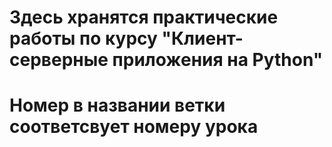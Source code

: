 # Здесь хранятся практические работы по курсу "Клиент-серверные приложения на Python"
# Номер в названии ветки соответсвует номеру урока

